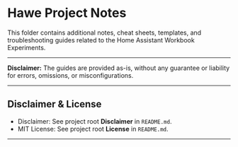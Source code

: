 # Hawe Project Notes

This folder contains additional notes, cheat sheets, templates, and troubleshooting guides related to the Home Assistant Workbook Experiments.

---

**Disclaimer:** The guides are provided as-is, without any guarantee or liability for errors, omissions, or misconfigurations.

---

## Disclaimer & License

- Disclaimer: See project root **Disclaimer** in `README.md`.
- MIT License: See project root **License** in `README.md`.

---

